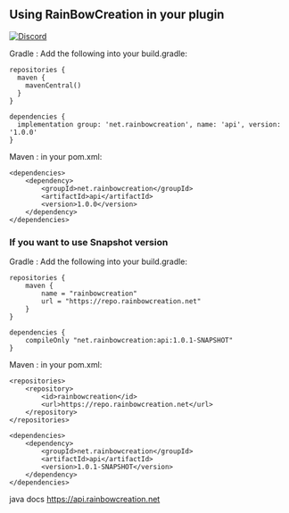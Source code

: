 ## Using RainBowCreation in your plugin
[![Discord](https://img.shields.io/discord/370567347599179787.svg?color=738ad6&label=Join%20RainBowCreation%20Discord&logo=discord&logoColor=ffffff)](https://rainbowcreation.net/discord)

Gradle : Add the following into your build.gradle:

```
repositories {
  maven {
    mavenCentral()
  }
}

dependencies {
  implementation group: 'net.rainbowcreation', name: 'api', version: '1.0.0'
}
```

Maven : in your pom.xml:

```
<dependencies>
    <dependency>
        <groupId>net.rainbowcreation</groupId>
        <artifactId>api</artifactId>
        <version>1.0.0</version>
    </dependency>
</dependencies>
```

### If you want to use Snapshot version

Gradle : Add the following into your build.gradle:

```
repositories {
    maven {
        name = "rainbowcreation"
        url = "https://repo.rainbowcreation.net"
    }
}

dependencies {
    compileOnly "net.rainbowcreation:api:1.0.1-SNAPSHOT"
}
```

Maven : in your pom.xml:

```
<repositories>
    <repository>
        <id>rainbowcreation</id>
        <url>https://repo.rainbowcreation.net</url>
    </repository>
</repositories>

<dependencies>
    <dependency>
        <groupId>net.rainbowcreation</groupId>
        <artifactId>api</artifactId>
        <version>1.0.1-SNAPSHOT</version>
    </dependency>
</dependencies>
```

java docs https://api.rainbowcreation.net
